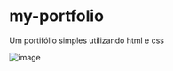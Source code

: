 # my-portfolio
Um portifólio simples utilizando html e css

![image](https://user-images.githubusercontent.com/74937496/194570660-c271f12a-3a0e-41fc-94da-fe79e670edfd.png)
